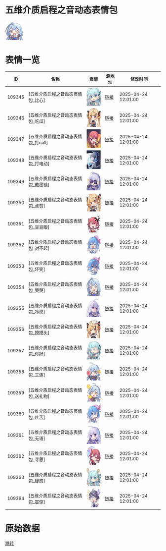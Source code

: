 # 五维介质启程之音动态表情包

<img src="./cover.png" height="60" alt="cover" />

# 表情一览

|ID|名称|表情|源地址|修改时间|
|----|----|----|----|----|
|109345|[五维介质启程之音动态表情包_比心]|<img src="./pic/109345_%5B五维介质启程之音动态表情包_比心%5D.gif" height="60" alt="比心"/>|[链接](https://i0.hdslb.com/bfs/garb/3bd0823c4ce6f1b1e995239d18ec38fcb34c8d93.gif)|2025-04-24 12:01:00|
|109346|[五维介质启程之音动态表情包_吃瓜]|<img src="./pic/109346_%5B五维介质启程之音动态表情包_吃瓜%5D.gif" height="60" alt="吃瓜"/>|[链接](https://i0.hdslb.com/bfs/garb/062f4b8fe3c7ad63d31b92b51e402269d2ec0b30.gif)|2025-04-24 12:01:00|
|109347|[五维介质启程之音动态表情包_打call]|<img src="./pic/109347_%5B五维介质启程之音动态表情包_打call%5D.gif" height="60" alt="打call"/>|[链接](https://i0.hdslb.com/bfs/garb/3fa6af6796e584f1395a251678e7af964b0b3fd5.gif)|2025-04-24 12:01:00|
|109348|[五维介质启程之音动态表情包_打电动]|<img src="./pic/109348_%5B五维介质启程之音动态表情包_打电动%5D.gif" height="60" alt="打电动"/>|[链接](https://i0.hdslb.com/bfs/garb/9d20715bbcbce32e3ba49fa0918b5681b2158eab.gif)|2025-04-24 12:01:00|
|109349|[五维介质启程之音动态表情包_戴墨镜]|<img src="./pic/109349_%5B五维介质启程之音动态表情包_戴墨镜%5D.gif" height="60" alt="戴墨镜"/>|[链接](https://i0.hdslb.com/bfs/garb/9ce04b1049f1abf5454266a870d41c8e070692d4.gif)|2025-04-24 12:01:00|
|109350|[五维介质启程之音动态表情包_点赞]|<img src="./pic/109350_%5B五维介质启程之音动态表情包_点赞%5D.gif" height="60" alt="点赞"/>|[链接](https://i0.hdslb.com/bfs/garb/05aaa64b4038c2bb9e6d569909d60a7df7aa8913.gif)|2025-04-24 12:01:00|
|109351|[五维介质启程之音动态表情包_豆豆眼]|<img src="./pic/109351_%5B五维介质启程之音动态表情包_豆豆眼%5D.gif" height="60" alt="豆豆眼"/>|[链接](https://i0.hdslb.com/bfs/garb/cad9d0294b36a4a825ea4a0a4dc6cb28bda5a7cb.gif)|2025-04-24 12:01:00|
|109352|[五维介质启程之音动态表情包_对不起]|<img src="./pic/109352_%5B五维介质启程之音动态表情包_对不起%5D.gif" height="60" alt="对不起"/>|[链接](https://i0.hdslb.com/bfs/garb/f519c1abc40c0be05cd257ce2d16321c6220e29a.gif)|2025-04-24 12:01:00|
|109353|[五维介质启程之音动态表情包_坏笑]|<img src="./pic/109353_%5B五维介质启程之音动态表情包_坏笑%5D.gif" height="60" alt="坏笑"/>|[链接](https://i0.hdslb.com/bfs/garb/f44cf4718069e7ac6b8d23bd9230496a70db636f.gif)|2025-04-24 12:01:00|
|109354|[五维介质启程之音动态表情包_哭哭]|<img src="./pic/109354_%5B五维介质启程之音动态表情包_哭哭%5D.gif" height="60" alt="哭哭"/>|[链接](https://i0.hdslb.com/bfs/garb/8075ea991c61e2b45aa6ab59fc1eb3f3a3a64b2d.gif)|2025-04-24 12:01:00|
|109355|[五维介质启程之音动态表情包_冷漠]|<img src="./pic/109355_%5B五维介质启程之音动态表情包_冷漠%5D.gif" height="60" alt="冷漠"/>|[链接](https://i0.hdslb.com/bfs/garb/5880b9cc9d45c4dd6918e4a872334d6cd54f4f37.gif)|2025-04-24 12:01:00|
|109356|[五维介质启程之音动态表情包_摸摸头]|<img src="./pic/109356_%5B五维介质启程之音动态表情包_摸摸头%5D.gif" height="60" alt="摸摸头"/>|[链接](https://i0.hdslb.com/bfs/garb/897c5ea1c25892fa4910ecf1b8481c846d12a4c4.gif)|2025-04-24 12:01:00|
|109357|[五维介质启程之音动态表情包_你好]|<img src="./pic/109357_%5B五维介质启程之音动态表情包_你好%5D.gif" height="60" alt="你好"/>|[链接](https://i0.hdslb.com/bfs/garb/d7bdbb4819264840ac5abef5f5c0a981c6f8052c.gif)|2025-04-24 12:01:00|
|109358|[五维介质启程之音动态表情包_三连]|<img src="./pic/109358_%5B五维介质启程之音动态表情包_三连%5D.gif" height="60" alt="三连"/>|[链接](https://i0.hdslb.com/bfs/garb/44cc11b8fbc51139cc6eac834a5f829059ca48e3.gif)|2025-04-24 12:01:00|
|109359|[五维介质启程之音动态表情包_送礼物]|<img src="./pic/109359_%5B五维介质启程之音动态表情包_送礼物%5D.gif" height="60" alt="送礼物"/>|[链接](https://i0.hdslb.com/bfs/garb/ead69c83cead56a269f1753d6b989ec2ddf9d63c.gif)|2025-04-24 12:01:00|
|109360|[五维介质启程之音动态表情包_吐舌]|<img src="./pic/109360_%5B五维介质启程之音动态表情包_吐舌%5D.gif" height="60" alt="吐舌"/>|[链接](https://i0.hdslb.com/bfs/garb/5f8682715b16a1e4ba3df3852d021b1590f7f658.gif)|2025-04-24 12:01:00|
|109361|[五维介质启程之音动态表情包_无语]|<img src="./pic/109361_%5B五维介质启程之音动态表情包_无语%5D.gif" height="60" alt="无语"/>|[链接](https://i0.hdslb.com/bfs/garb/2ab755d236958b5fb009f1261cc4dfb3b7382cf3.gif)|2025-04-24 12:01:00|
|109362|[五维介质启程之音动态表情包_寻思]|<img src="./pic/109362_%5B五维介质启程之音动态表情包_寻思%5D.gif" height="60" alt="寻思"/>|[链接](https://i0.hdslb.com/bfs/garb/014a04cab7c94b0841c3388cd2cfe3e2a7cc6420.gif)|2025-04-24 12:01:00|
|109363|[五维介质启程之音动态表情包_疑惑]|<img src="./pic/109363_%5B五维介质启程之音动态表情包_疑惑%5D.gif" height="60" alt="疑惑"/>|[链接](https://i0.hdslb.com/bfs/garb/2f2023cc42836f96e4553b690c338c9e13dcebf7.gif)|2025-04-24 12:01:00|
|109364|[五维介质启程之音动态表情包_震惊]|<img src="./pic/109364_%5B五维介质启程之音动态表情包_震惊%5D.gif" height="60" alt="震惊"/>|[链接](https://i0.hdslb.com/bfs/garb/20396d056bced208b35cbc7484d73e8a1a737d99.gif)|2025-04-24 12:01:00|

# 原始数据

[跳转](./raw.json)

